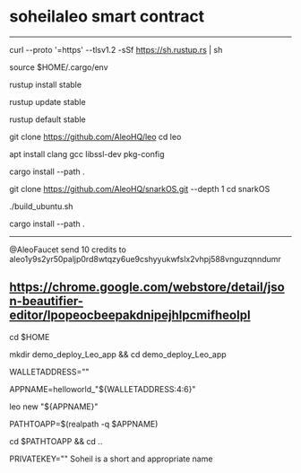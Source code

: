 # soheilaleo smart contract

------------------------------------------------------------------
curl --proto '=https' --tlsv1.2 -sSf https://sh.rustup.rs | sh

source $HOME/.cargo/env

rustup install stable

rustup update stable

rustup default stable

git clone https://github.com/AleoHQ/leo
cd leo

apt install clang gcc libssl-dev pkg-config

cargo install --path .

git clone https://github.com/AleoHQ/snarkOS.git --depth 1
cd snarkOS

./build_ubuntu.sh

cargo install --path .

------------------------------------------------------------------

@AleoFaucet send 10 credits to aleo1y9s2yr50paljp0rd8wtqzy6ue9cshyyukwfslx2vhpj588vnguzqnndumr


https://chrome.google.com/webstore/detail/json-beautifier-editor/lpopeocbeepakdnipejhlpcmifheolpl
------------------------------------------------------------------

cd $HOME

mkdir demo_deploy_Leo_app && cd demo_deploy_Leo_app

WALLETADDRESS=""

APPNAME=helloworld_"${WALLETADDRESS:4:6}"

leo new "${APPNAME}"

PATHTOAPP=$(realpath -q $APPNAME)

cd $PATHTOAPP && cd ..

PRIVATEKEY=""
Soheil is a short and appropriate name
